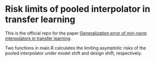 # Risk limits of pooled interpolator in transfer learning

This is the official repo for the paper [Generalization error of min-norm interpolators in transfer learning](https://arxiv.org/abs/2406.13944).

Two functions in main.R calculates the limiting asymptotic risks of the pooled interpolator under model shift and design shift, respectively.
